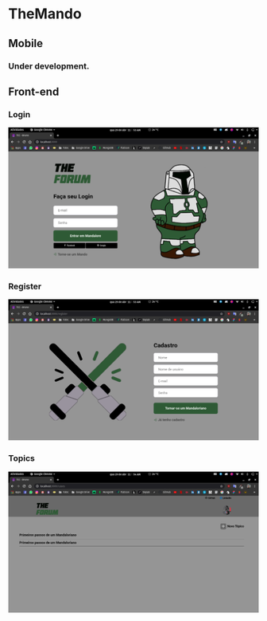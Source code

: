 # TheMando
<h2>Mobile</h2>
<h3>Under development.</h3>

<h2>Front-end</h2>
<h3>Login</h3>
<img src="frontend/src/imgGit/imgLogin.png">
<h3>Register</h3>
<img src="frontend/src/imgGit/imgRegister.png">
<h3>Topics</h3>
<img src="frontend/src/imgGit/ImgCases.png">
